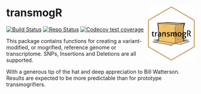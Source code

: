 # transmogR <img id="transmogr_logo" src="man/figures/transmogR.png" align="right" width = "125" />

<!-- badges: start -->
[![Build Status](https://github.com/smped/transmogR/workflows/R-CMD-check-bioc/badge.svg)](https://github.com/smped/transmogR/actions)
[![Repo Status](https://img.shields.io/badge/repo%20status-Active-green.svg)](https://shields.io/)
[![Codecov test coverage](https://codecov.io/gh/smped/transmogR/branch/devel/graph/badge.svg)](https://codecov.io/gh/smped/transmogR?branch=devel)
<!-- badges: end -->

This package contains functions for creating a variant-modified, or mogrified, 
reference genome or transcriptome.
SNPs, Insertions and Deletions are all supported.

With a generous tip of the hat and deep appreciation to Bill Watterson. 
Results are expected to be more predictable than for prototype transmogrifiers.
